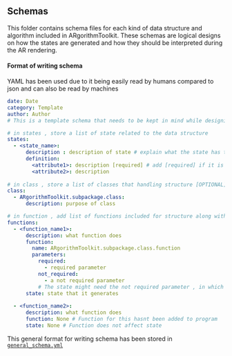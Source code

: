## Schemas

This folder contains schema files for each kind of data structure and algorithm included in ARgorithmToolkit. These schemas are logical designs on how  the states are generated and how they should be interpreted during the AR rendering.

#### Format of writing schema

YAML has been used due to it being easily read by humans compared to json and can also be read by machines

```yaml
date: Date
category: Template
author: Author
# This is a template schema that needs to be kept in mind while designing and writing yml files

# in states , store a list of state related to the data structure
states: 
  - <state_name>:
      description : description of state # explain what the state has to render
      definition:
        <attribute1>: description [required] # add [required] if it is always present
        <attribute2>: description 
        
# in class , store a list of classes that handling structure [OPTIONAL]
class:
  - ARgorithmToolkit.subpackage.class:
      description: purpose of class

# in function , add list of functions included for structure along with the state they generate
functions:
  - <function_name1>:
      description: what function does
      function:
        name: ARgorithmToolkit.subpackage.class.function
        parameters:
          required:
            - required parameter
          not_required:
            - a not required parameter 
          # The state might need the not required parameter , in which case a default value should be set
      state: state that it generates
  
  - <function_name2>:
      description: what function does
      function: None # Function for this hasnt been added to program
      state: None # Function does not affect state


```

This general format for writing schema has been stored in [`general_schema.yml`]()
